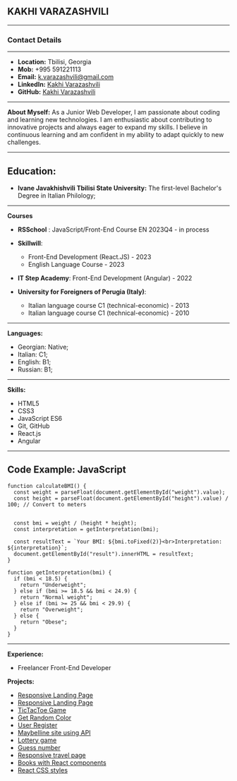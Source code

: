 ## KAKHI VARAZASHVILI

---

### Contact Details

---

- **Location:** Tbilisi, Georgia
- **Mob:** +995 591221113
- **Email:** k.varazashvili@gmail.com
- **LinkedIn:** [Kakhi Varazashvili](https://www.linkedin.com/in/kakhi-varazashvili)
- **GitHub:** [Kakhi Varazashvili](https://github.com/kakhi-varazashvili)

---

**About Myself:**
As a Junior Web Developer, I am passionate about coding and learning new technologies. 
I am enthusiastic about contributing to innovative projects and always eager to expand 
my skills. I believe in continuous learning and am confident in my ability to adapt 
quickly to new challenges.

---

## **Education:**

- **Ivane Javakhishvili Tbilisi State University:**
  The first-level Bachelor's Degree in Italian Philology;

---

**Courses**

- **RSSchool** :
  JavaScript/Front-End Course EN 2023Q4 - in process

- **Skillwill**:
    - Front-End Development (React.JS) - 2023
    - English Language Course - 2023

- **IT Step Academy**:
  Front-End Development (Angular) - 2022

- **University for Foreigners of Perugia (Italy)**:
    - Italian language course C1 (technical-economic) - 2013
    - Italian language course C1 (technical-economic) - 2010

---

**Languages:**

- Georgian: Native;
- Italian: C1;
- English: B1;
- Russian: B1;

---

**Skills:**

- HTML5
- CSS3
- JavaScript ES6
- Git, GitHub
- React.js
- Angular


---

**Code Example:**
**JavaScript**
---

```
function calculateBMI() {
  const weight = parseFloat(document.getElementById("weight").value);
  const height = parseFloat(document.getElementById("height").value) / 100; // Convert to meters


  const bmi = weight / (height * height);
  const interpretation = getInterpretation(bmi);

  const resultText = `Your BMI: ${bmi.toFixed(2)}<br>Interpretation: ${interpretation}`;
  document.getElementById("result").innerHTML = resultText;
}

function getInterpretation(bmi) {
  if (bmi < 18.5) {
    return "Underweight";
  } else if (bmi >= 18.5 && bmi < 24.9) {
    return "Normal weight";
  } else if (bmi >= 25 && bmi < 29.9) {
    return "Overweight";
  } else {
    return "Obese";
  }
}

```
---
**Experience:**
- Freelancer Front-End Developer

  
**Projects:**

- [Responsive Landing Page](https://github.com/kakhi-varazashvili/Travelo)
- [Responsive Landing Page](https://github.com/kakhi-varazashvili/Ruft)
- [TicTacToe Game](https://github.com/kakhi-varazashvili/TicTacToe)
- [Get Random Color](https://github.com/kakhi-varazashvili/GetRandomColor)
- [User Register](https://kakhi-varazashvili.github.io/User-Register/)
- [Maybelline site using API](https://github.com/kakhi-varazashvili/Maybelline_API)
- [Lottery game](https://kakhi-varazashvili.github.io/Lottery-Game/)
- [Guess number](https://github.com/kakhi-varazashvili/Guess-Number)
- [Responsive travel page](https://github.com/kakhi-varazashvili/Travel-Website)
- [Books with React components](https://github.com/kakhi-varazashvili/Books)
- [React CSS styles](https://github.com/kakhi-varazashvili/React-CSS-Styles)
